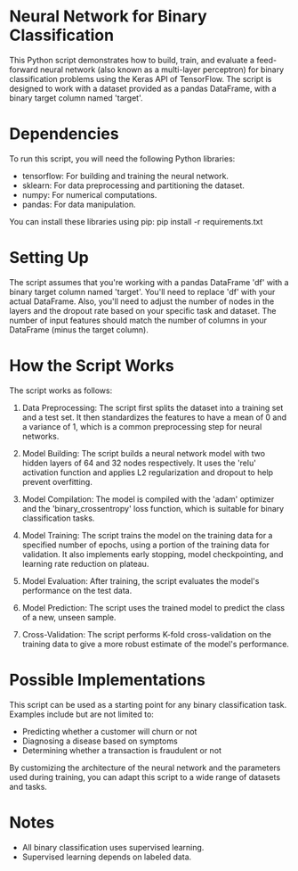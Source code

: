 # Neural Network for Binary Classification

This Python script demonstrates how to build, train, and evaluate a feed-forward neural network (also known as a multi-layer perceptron) for binary classification problems using the Keras API of TensorFlow. The script is designed to work with a dataset provided as a pandas DataFrame, with a binary target column named 'target'.

# Dependencies
To run this script, you will need the following Python libraries:
- tensorflow: For building and training the neural network.
- sklearn: For data preprocessing and partitioning the dataset.
- numpy: For numerical computations.
- pandas: For data manipulation.

You can install these libraries using pip:
pip install -r requirements.txt

# Setting Up
The script assumes that you're working with a pandas DataFrame 'df' with a binary target column named 'target'. 
You'll need to replace 'df' with your actual DataFrame. Also, you'll need to adjust the number of nodes in the layers and the dropout rate based on your specific task and dataset. 
The number of input features should match the number of columns in your DataFrame (minus the target column).

# How the Script Works
The script works as follows:

1. Data Preprocessing: The script first splits the dataset into a training set and a test set. It then standardizes the features to have a mean of 0 and a variance of 1, which is a common preprocessing step for neural networks.

2. Model Building: The script builds a neural network model with two hidden layers of 64 and 32 nodes respectively. It uses the 'relu' activation function and applies L2 regularization and dropout to help prevent overfitting.

3. Model Compilation: The model is compiled with the 'adam' optimizer and the 'binary_crossentropy' loss function, which is suitable for binary classification tasks.

4. Model Training: The script trains the model on the training data for a specified number of epochs, using a portion of the training data for validation. It also implements early stopping, model checkpointing, and learning rate reduction on plateau.

5. Model Evaluation: After training, the script evaluates the model's performance on the test data.

6. Model Prediction: The script uses the trained model to predict the class of a new, unseen sample.

7. Cross-Validation: The script performs K-fold cross-validation on the training data to give a more robust estimate of the model's performance.

# Possible Implementations
This script can be used as a starting point for any binary classification task. Examples include but are not limited to:

- Predicting whether a customer will churn or not
- Diagnosing a disease based on symptoms
- Determining whether a transaction is fraudulent or not

By customizing the architecture of the neural network and the parameters used during training, you can adapt this script to a wide range of datasets and tasks.

# Notes
- All binary classification uses supervised learning.
- Supervised learning depends on labeled data.
